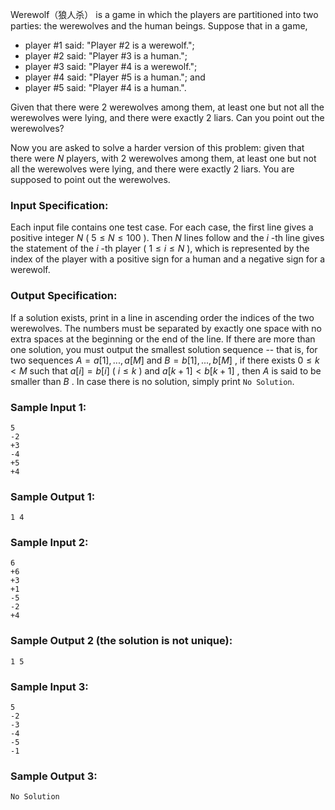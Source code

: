 <!-- Title
Werewolf - Simple Version (20)
-->
Werewolf（狼人杀） is a game in which the players are partitioned into two parties:
the werewolves and the human beings. Suppose that in a game,

  * player #1 said: "Player #2 is a werewolf.";
  * player #2 said: "Player #3 is a human.";
  * player #3 said: "Player #4 is a werewolf.";
  * player #4 said: "Player #5 is a human."; and
  * player #5 said: "Player #4 is a human.".

Given that there were 2 werewolves among them, at least one but not all the
werewolves were lying, and there were exactly 2 liars. Can you point out the
werewolves?

Now you are asked to solve a harder version of this problem: given that there
were $N$ players, with 2 werewolves among them, at least one but not all the
werewolves were lying, and there were exactly 2 liars. You are supposed to
point out the werewolves.

### Input Specification:

Each input file contains one test case. For each case, the first line gives a
positive integer $N$ ( $5 \le N \le 100$ ). Then $N$ lines follow and the $i$
-th line gives the statement of the $i$ -th player ( $1 \le i \le N$ ), which
is represented by the index of the player with a positive sign for a human and
a negative sign for a werewolf.

### Output Specification:

If a solution exists, print in a line in ascending order the indices of the
two werewolves. The numbers must be separated by exactly one space with no
extra spaces at the beginning or the end of the line. If there are more than
one solution, you must output the smallest solution sequence -- that is, for
two sequences $A = { a[1], ..., a[M] }$ and $B = { b[1], ..., b[M] }$ , if
there exists $0 \le k < M$ such that $a[i]=b[i]$ ( $i \le k$ ) and
$a[k+1]<b[k+1]$ , then $A$ is said to be smaller than $B$ . In case there is
no solution, simply print `No Solution`.

### Sample Input 1:

    
    
    5
    -2
    +3
    -4
    +5
    +4

### Sample Output 1:

    
    
    1 4

### Sample Input 2:

    
    
    6
    +6
    +3
    +1
    -5
    -2
    +4

### Sample Output 2 (the solution is not unique):

    
    
    1 5

### Sample Input 3:

    
    
    5
    -2
    -3
    -4
    -5
    -1

### Sample Output 3:

    
    
    No Solution

